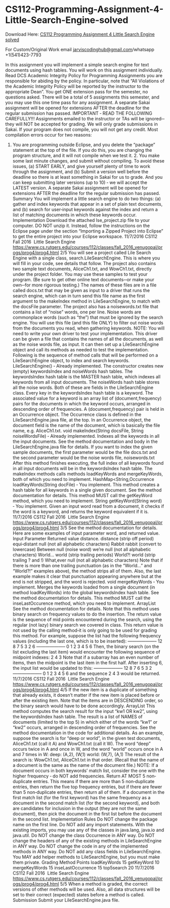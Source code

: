 # CS112-Programming-Assignment-4-Little-Search-Engine-solved

Download Here: [CS112 Programming Assignment 4 Little Search Engine solved](https://jarviscodinghub.com/assignment/programming-assignment-4-little-search-engine-solution/)

For Custom/Original Work email jarviscodinghub@gmail.com/whatsapp +1(541)423-7793

In this assignment you will implement a simple search engine for text documents using hash tables.
You will work on this assignment individually. Read DCS Academic Integrity Policy for Programming Assignments you are responsible for abiding by the policy. In particular, note that “All Violations of the Academic Integrity Policy will be reported by the instructor to the appropriate Dean”.
You get ONE extension pass for the semester, no questions asked. There will be a total of 5 assignments this semester, and you may use this one time pass for any assignment. A separate Sakai assignment will be opened for extensions AFTER the deadline for the regular submission has passed.
IMPORTANT ‐ READ THE FOLLOWING CAREFULLY!!!
Assignments emailed to the instructor or TAs will be ignored‐‐they will NOT be accepted for grading. We will only grade submissions in Sakai. If your program does not compile, you will not get any credit.
Most compilation errors occur for two reasons:
1. You are programming outside Eclipse, and you delete the “package” statement at the top of the file. If you do this, you are changing the program structure, and it will not compile when we test it. 2. You make some last minute changes, and submit without compiling. To avoid these issues, (a) START EARLY, and give yourself plenty of time to work through the assignment, and (b) Submit a version well before the deadline so there is at least something in Sakai for us to grade. And you can keep submitting later versions (up to 10) ‐ we will accept the LATEST version.
A separate Sakai assignment will be opened for extensions AFTER the deadline for the regular submission has passed.
Summary
You will implement a little search engine to do two things: (a) gather and index keywords that appear in a set of plain text documents, and (b) search for user‐input keywords against the index and return a list of matching documents in which these keywords occur.
Implementation
Download the attached lse_project.zip file to your computer. DO NOT unzip it. Instead, follow the instructions on the Eclipse page under the section “Importing a Zipped Project into Eclipse” to get the entire project into your Eclipse workspace.
11/7/2016 CS112 Fall 2016 ­ Little Search Engine
https://www.cs.rutgers.edu/courses/112/classes/fall_2016_venugopal/progs/prog4/prog4.html 2/5
You will see a project called Lile Search Engine with a single class, search.LileSearchEngine. This is where you will fill in your code, see details that follow.
The project also contains two sample text documents, AliceCh1.txt, and WowCh1.txt, directly under the project folder. You may use these samples to test your program. (Be sure to get other online text documents‐‐or make your own‐‐for more rigorous testing.) The names of these files are in a file called docs.txt that may be given as input to a driver that runs the search engine, which can in turn send this file name as the first argument to the makeIndex method in LileSearchEngine, to match with the docsFile parameter.
The project also has a noisewords.txt file that contains a list of “noise” words, one per line. Noise words are commonplace words (such as “the”) that must be ignored by the search engine. You will use this file (and this file ONLY) to filter out noise words from the documents you read, when gathering keywords.
NOTE: You will need to write your own driver to test your implementation. This driver can be given a file that contains the names of all the documents, as well as the noise words file, as input. It can then set up a LileSearchEngine object and call its methods as needed to test the implementation.
Following is the sequence of method calls that will be performed on a LileSearchEngine object, to index and search keywords.
LileSearchEngine() ‐ Already implemented.
The constructor creates new (empty) keywordsIndex and noiseWords hash tables. The keywordsIndex hash table is the MASTER hash table, which indexes all keywords from all input documents. The noiseWords hash table stores all the noise words. Both of these are fields in the LileSearchEngine class.
Every key in the keywordsIndex hash table is a keyword. The associated value for a keyword is an array list of (document,frequency) pairs for the documents in which the keyword occurs, arranged in descending order of frequencies. A (document,frequency) pair is held in an Occurrence object. The Occurrence class is defined in the LileSearchEngine.java file, at the top. In an Occurrence object, the document field is the name of the document, which is basically the file name, e.g. AliceCh1.txt.
void makeIndex(String docsFile, String noiseWordsFile) ‐ Already implemented.
Indexes all the keywords in all the input documents. See the method documentation and body in the LileSearchEngine.java file for details.
If you want to index the given sample documents, the first parameter would be the file docs.txt and the second parameter would be the noise words file, noisewords.txt
After this method finishes executing, the full index of all keywords found in all input documents will be in the keywordsIndex hash table.
The makeIndex methods calls methods loadKeyWords and mergeKeyWords, both of which you need to implement.
HashMap<String,Occurrence loadKeyWords(String docFile) ‐ You implement.
This method creates a hash table for all keywords in a single given document. See the method documentation for details.
This method MUST call the getKeyWord method, which you need to implement.
String getKeyWord(String word) ‐ You implement.
Given an input word read from a document, it checks if the word is a keyword, and returns the keyword equivalent if it is.
11/7/2016 CS112 Fall 2016 ­ Little Search Engine
https://www.cs.rutgers.edu/courses/112/classes/fall_2016_venugopal/progs/prog4/prog4.html 3/5
See the method documentation for details. Here are some examples of input parameter word, and returned value.   Input Parameter Returned value distance. distance (strip off period) equi‐distant null (not all alphabetic characters) Rabbit rabbit (convert to lowercase) Between null (noise word) we’re null (not all alphabetic characters) World… world (strip trailing periods) World?! world (strip trailing ? and !) What,ever null (not all alphabetic characters)
Note that if there is more than one trailing punctuation (as in the “World…” and “World?!” examples above), the method strips all of them. Also, the last example makes it clear that punctuation appearing anywhere but at the end is not stripped, and the word is rejected.
void mergeKeyWords ‐ You implement.
Merges the keywords loaded from a single document (in method loadKeyWords) into the global keywordsIndex hash table.
See the method documentation for details. This method MUST call the inseLastOccurence method, which you need to implement.
ArrayList See the method documentation for details. Note that this method uses binary search on frequency values to do the insertion. The return value is the sequence of mid points encountered during the search, using the regular (not lazy) binary search we covered in class. This return value is not used by the calling method‐it is only going to be used for grading this method.
For example, suppose the list had the following frequency values (including the last one, which is to be inserted):
——————– 12 8 7 5 3 2 6 ——————– 0 1 2 3 4 5 6
Then, the binary search (on the list excluding the last item) would encounter the following sequence of midpoint indexes:
2 4 3
Note that if a subarray has an even number of items, then the midpoint is the last item in the first half.
After inserting 6, the input list would be updated to this:
——————– 12 8 7 6 5 3 2 ——————– 0 1 2 3 4 5 6
and the sequence 2 4 3 would be returned.
11/7/2016 CS112 Fall 2016 ­ Little Search Engine
https://www.cs.rutgers.edu/courses/112/classes/fall_2016_venugopal/progs/prog4/prog4.html 4/5
If the new item is a duplicate of something that already exists, it doesn’t matter if the new item is placed before or after the existing item.
Note that the items are in DESCENDING order, so the binary search would have to be done accordingly.
ArrayList This method computes the search result for the input “kw1 OR kw2”, using the keywordsIndex hash table. The result is a list of NAMES of documents (limited to the top 5) in which either of the words “kw1” or “kw2” occurs, arranged in descending order of frequencies. See the method documentation in the code for additional details.
As an example, suppose the search is for “deep or world”, in the given test documents, AliceCh1.txt (call it A) and WowCh1.txt (call it W). The word “deep” occurs twice in A and once in W, and the word “world” occurs once in A and 7 times in W:
deep: (A,2), (W,1) world: (W,7), (A,1)
The result of the search is:
WowCh1.txt, AliceCh1.txt
in that order. (Recall that the name of a document is the same as the name of the document file.)
NOTE:
If a document occurs in both keywords’ match list, consider the one with the higher frequency ‐ do NOT add frequencies. Return AT MOST 5 non‐duplicate entries. This means if there are more than 5 non‐duplicate entries, then return the five top frequency entries, but if there are fewer than 5 non‐duplicate entries, then return all of them. If a document in the first match list (for the first keyword) has the same frequency as a document in the second match list (for the second keyword), and both are candidates for inclusion in the output (they are not the same document), then pick the document in the first list before the document in the second list.
Implementation Rules
Do NOT change the package name on the first line. Do NOT add any import statements. With the existing imports, you may use any of the classes in java.lang, java.io and java.util. Do NOT change the class Occurrence in ANY way. Do NOT change the headers of any of the existing methods in LileSearchEngine in ANY way. Do NOT change the code in any of the implemented methods in ANY way. Do NOT add any class fields in LileSearchEngine. You MAY add helper methods to LileSearchEngine, but you must make them private.
Grading
Method Points loadKeyWords 15 getKeyWord 10 mergeKeyWords 15 inseLastOccurrence 15 top5search 20
11/7/2016 CS112 Fall 2016 ­ Little Search Engine
https://www.cs.rutgers.edu/courses/112/classes/fall_2016_venugopal/progs/prog4/prog4.html 5/5
When a method is graded, the correct versions of other methods will be used. Also, all data structures will be set to their correct (expected) states before a method is called.
Submission
Submit your LileSearchEngine.java file.
